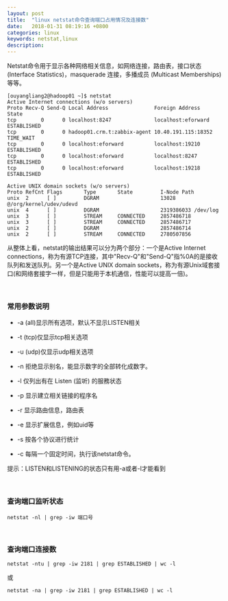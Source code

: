 ```yaml
---
layout: post
title:  "linux netstat命令查询端口占用情况及连接数"
date:   2018-01-31 08:19:16 +0800
categories: linux
keywords: netstat,linux
description:
---
```

Netstat命令用于显示各种网络相关信息，如网络连接，路由表，接口状态 (Interface Statistics)，masquerade 连接，多播成员 (Multicast Memberships) 等等。

```shell
[ouyangliang2@hadoop01 ~]$ netstat
Active Internet connections (w/o servers)
Proto Recv-Q Send-Q Local Address               Foreign Address             State      
tcp        0      0 localhost:8247              localhost:eforward          ESTABLISHED
tcp        0      0 hadoop01.crm.t:zabbix-agent 10.40.191.115:18352         TIME_WAIT   
tcp        0      0 localhost:eforward          localhost:19210             ESTABLISHED
tcp        0      0 localhost:eforward          localhost:8247              ESTABLISHED
tcp        0      0 localhost:eforward          localhost:19218             ESTABLISHED

Active UNIX domain sockets (w/o servers)
Proto RefCnt Flags       Type       State         I-Node Path
unix  2      [ ]         DGRAM                    13028  @/org/kernel/udev/udevd
unix  4      [ ]         DGRAM                    2319386033 /dev/log
unix  3      [ ]         STREAM     CONNECTED     2857486718
unix  3      [ ]         STREAM     CONNECTED     2857486717
unix  2      [ ]         DGRAM                    2857486714
unix  2      [ ]         STREAM     CONNECTED     2780507856
```

从整体上看，netstat的输出结果可以分为两个部分：一个是Active Internet connections，称为有源TCP连接，其中"Recv-Q"和"Send-Q"指%0A的是接收队列和发送队列。另一个是Active UNIX domain sockets，称为有源Unix域套接口(和网络套接字一样，但是只能用于本机通信，性能可以提高一倍)。

<br/>

### 常用参数说明

* -a (all)显示所有选项，默认不显示LISTEN相关

* -t (tcp)仅显示tcp相关选项

* -u (udp)仅显示udp相关选项

* -n 拒绝显示别名，能显示数字的全部转化成数字。

* -l 仅列出有在 Listen (监听) 的服務状态

* -p 显示建立相关链接的程序名

* -r 显示路由信息，路由表

* -e 显示扩展信息，例如uid等

* -s 按各个协议进行统计

* -c 每隔一个固定时间，执行该netstat命令。

提示：LISTEN和LISTENING的状态只有用-a或者-l才能看到

<br/>

### 查询端口监听状态

```shell
netstat -nl | grep -iw 端口号
```

<br/>

### 查询端口连接数

```shell
netstat -ntu | grep -iw 2181 | grep ESTABLISHED | wc -l
```

或

```shell
netstat -na | grep -iw 2181 | grep ESTABLISHED | wc -l
```
